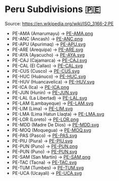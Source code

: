 # Peru Subdivisions 🇵🇪

Source: https://en.wikipedia.org/wiki/ISO_3166-2:PE

* PE-AMA (Amarumayu) -> [PE-AMA.png](https://github.com/amckenna41/iso3166-flag-icons/blob/main/iso3166-2-icons/PE/PE-AMA.png)
* PE-ANC (Ancash) -> [PE-ANC.png](https://github.com/amckenna41/iso3166-flag-icons/blob/main/iso3166-2-icons/PE/PE-ANC.png)
* PE-APU (Apurimaq) -> [PE-APU.svg](https://github.com/amckenna41/iso3166-flag-icons/blob/main/iso3166-2-icons/PE/PE-APU.svg)
* PE-ARE (Arequipa) -> [PE-ARE.svg](https://github.com/amckenna41/iso3166-flag-icons/blob/main/iso3166-2-icons/PE/PE-ARE.svg)
* PE-AYA (Ayacucho) -> [PE-AYA.svg](https://github.com/amckenna41/iso3166-flag-icons/blob/main/iso3166-2-icons/PE/PE-AYA.svg)
* PE-CAJ (Cajamarca) -> [PE-CAJ.svg](https://github.com/amckenna41/iso3166-flag-icons/blob/main/iso3166-2-icons/PE/PE-CAJ.svg)
* PE-CAL (El Callao) -> [PE-CAL.svg](https://github.com/amckenna41/iso3166-flag-icons/blob/main/iso3166-2-icons/PE/PE-CAL.svg)
* PE-CUS (Cusco) -> [PE-CUS.svg](https://github.com/amckenna41/iso3166-flag-icons/blob/main/iso3166-2-icons/PE/PE-CUS.svg)
* PE-HUC (Huánuco) -> [PE-HUC.svg](https://github.com/amckenna41/iso3166-flag-icons/blob/main/iso3166-2-icons/PE/PE-HUC.svg)
* PE-HUV (Huancavelica) -> [PE-HUV.svg](https://github.com/amckenna41/iso3166-flag-icons/blob/main/iso3166-2-icons/PE/PE-HUV.svg)
* PE-ICA (Ica) -> [PE-ICA.png](https://github.com/amckenna41/iso3166-flag-icons/blob/main/iso3166-2-icons/PE/PE-ICA.png)
* PE-JUN (Hunin) -> [PE-JUN.svg](https://github.com/amckenna41/iso3166-flag-icons/blob/main/iso3166-2-icons/PE/PE-JUN.svg)
* PE-LAL (La Libertad) -> [PE-LAL.svg](https://github.com/amckenna41/iso3166-flag-icons/blob/main/iso3166-2-icons/PE/PE-LAL.svg)
* PE-LAM (Lambayeque) -> [PE-LAM.svg](https://github.com/amckenna41/iso3166-flag-icons/blob/main/iso3166-2-icons/PE/PE-LAM.svg)
* PE-LIM (Lima) -> [PE-LIM.svg](https://github.com/amckenna41/iso3166-flag-icons/blob/main/iso3166-2-icons/PE/PE-LIM.svg)
* PE-LMA (Lima Hatun Llaqta) -> [PE-LMA.svg](https://github.com/amckenna41/iso3166-flag-icons/blob/main/iso3166-2-icons/PE/PE-LMA.svg)
* PE-LOR (Loreto) -> [PE-LOR.png](https://github.com/amckenna41/iso3166-flag-icons/blob/main/iso3166-2-icons/PE/PE-LOR.png)
* PE-MDD (Madre De Dios) -> [PE-MDD.svg](https://github.com/amckenna41/iso3166-flag-icons/blob/main/iso3166-2-icons/PE/PE-MDD.svg)
* PE-MOQ (Moquegua) -> [PE-MOQ.svg](https://github.com/amckenna41/iso3166-flag-icons/blob/main/iso3166-2-icons/PE/PE-MOQ.svg)
* PE-PAS (Pasco) -> [PE-PAS.svg](https://github.com/amckenna41/iso3166-flag-icons/blob/main/iso3166-2-icons/PE/PE-PAS.svg)
* PE-PIU (Piura) -> [PE-PIU.svg](https://github.com/amckenna41/iso3166-flag-icons/blob/main/iso3166-2-icons/PE/PE-PIU.svg)
* PE-PUN (Puno) -> [PE-PUN.png](https://github.com/amckenna41/iso3166-flag-icons/blob/main/iso3166-2-icons/PE/PE-PUN.png)
* PE-PUN (Puno) -> [PE-PUN.svg](https://github.com/amckenna41/iso3166-flag-icons/blob/main/iso3166-2-icons/PE/PE-PUN.svg)
* PE-SAM (San Martin) -> [PE-SAM.png](https://github.com/amckenna41/iso3166-flag-icons/blob/main/iso3166-2-icons/PE/PE-SAM.png)
* PE-TAC (Tacna) -> [PE-TAC.svg](https://github.com/amckenna41/iso3166-flag-icons/blob/main/iso3166-2-icons/PE/PE-TAC.svg)
* PE-TUM (Tumbes) -> [PE-TUM.svg](https://github.com/amckenna41/iso3166-flag-icons/blob/main/iso3166-2-icons/PE/PE-TUM.svg)
* PE-UCA (Ucayali) -> [PE-UCA.svg](https://github.com/amckenna41/iso3166-flag-icons/blob/main/iso3166-2-icons/PE/PE-UCA.svg)
